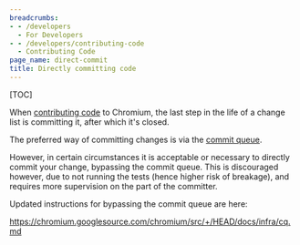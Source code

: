 ```yaml
---
breadcrumbs:
- - /developers
  - For Developers
- - /developers/contributing-code
  - Contributing Code
page_name: direct-commit
title: Directly committing code
---
```


[TOC]

When [contributing code](/developers/contributing-code) to Chromium, the last
step in the life of a change list is committing it, after which it's closed.

The preferred way of committing changes is via the [commit
queue](/developers/testing/commit-queue).

However, in certain circumstances it is acceptable or necessary to directly
commit your change, bypassing the commit queue. This is discouraged however, due
to not running the tests (hence higher risk of breakage), and requires more
supervision on the part of the committer.

Updated instructions for bypassing the commit queue are here:

<https://chromium.googlesource.com/chromium/src/+/HEAD/docs/infra/cq.md>